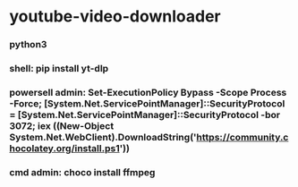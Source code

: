 # youtube-video-downloader

### python3

### shell: pip install yt-dlp

### powersell admin: Set-ExecutionPolicy Bypass -Scope Process -Force; [System.Net.ServicePointManager]::SecurityProtocol = [System.Net.ServicePointManager]::SecurityProtocol -bor 3072; iex ((New-Object System.Net.WebClient).DownloadString('https://community.chocolatey.org/install.ps1'))

### cmd admin: choco install ffmpeg
